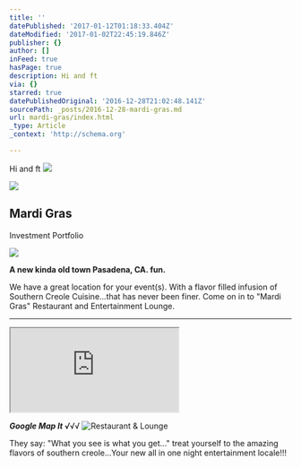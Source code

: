 ```yaml
---
title: ''
datePublished: '2017-01-12T01:18:33.404Z'
dateModified: '2017-01-02T22:45:19.846Z'
publisher: {}
author: []
inFeed: true
hasPage: true
description: Hi and ft
via: {}
starred: true
datePublishedOriginal: '2016-12-28T21:02:48.141Z'
sourcePath: _posts/2016-12-28-mardi-gras.md
url: mardi-gras/index.html
_type: Article
_context: 'http://schema.org'

---
```

Hi and ft
![](https://the-grid-user-content.s3-us-west-2.amazonaws.com/702b6fc2-a549-4d6d-aff2-f98d3d5d70db.png)

<article style=""><img src="https://the-grid-user-content.s3-us-west-2.amazonaws.com/fab995ca-5dff-4e1d-8e45-a8ac66b34139.jpg" /><h1>Mardi Gras</h1><p>Investment Portfolio</p></article>

![](https://the-grid-user-content.s3-us-west-2.amazonaws.com/c3d74f60-a89c-4980-aa6b-04515a00315b.jpg)

**A new kinda old town Pasadena, CA. fun.**

We have a great location for your event(s). With a flavor filled infusion of Southern Creole Cuisine...that has never been finer. Come on in to "Mardi Gras" Restaurant and Entertainment Lounge.

---

<iframe src="https://the-grid.github.io/ed-location/?latitude=20&amp;longitude=-35&amp;zoom=11&amp;address=Pasadena%2C%20California%2C%20United%20States" style=""></iframe>

_**Google Map It √**_√√
![ Restaurant & Lounge](https://the-grid-user-content.s3-us-west-2.amazonaws.com/ca0c7a79-081c-4f8a-bde0-e43f9ece1041.jpg)

They say: "What you see is what you get..." treat yourself to the amazing flavors of southern creole...Your new all in one night entertainment locale!!!